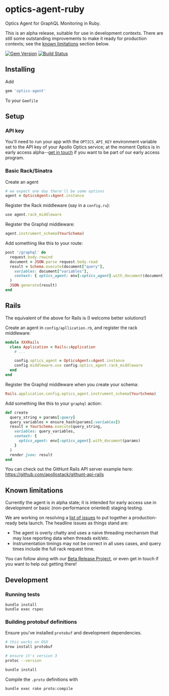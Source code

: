# optics-agent-ruby
Optics Agent for GraphQL Monitoring in Ruby.

This is an alpha release, suitable for use in development contexts. There are still some outstanding improvements to make it ready for production contexts; see the [known limitations](#known-limitations) section below.

[![Gem Version](https://badge.fury.io/rb/optics-agent.svg)](https://badge.fury.io/rb/optics-agent) [![Build Status](https://travis-ci.org/apollostack/optics-agent-ruby.svg?branch=master)](https://travis-ci.org/apollostack/optics-agent-ruby)


## Installing

Add

```ruby
gem 'optics-agent'
```

To your `Gemfile`

## Setup

### API key

You'll need to run your app with the `OPTICS_API_KEY` environment variable set to the API key of your Apollo Optics service; at the moment Optics is in early access alpha--[get in touch](http://www.apollostack.com/optics) if you want to be part of our early access program.

### Basic Rack/Sinatra

Create an agent

```ruby
# we expect one day there'll be some options
agent = OpticsAgent::Agent.instance
```

Register the Rack middleware (say in a `config.ru`):

```ruby
use agent.rack_middleware
```

Register the Graphql middleware:

```ruby
agent.instrument_schema(YourSchema)
```

Add something like this to your route:

```ruby
post '/graphql' do
  request.body.rewind
  document = JSON.parse request.body.read
  result = Schema.execute(document["query"],
    variables: document["variables"],
    context: { optics_agent: env[:optics_agent].with_document(document) }
  )
  JSON.generate(result)
end
```

## Rails

The equivalent of the above for Rails is (I welcome better solutions!)

Create an agent in `config/apllication.rb`, and register the rack middleware:

```ruby
module XXXRails
  class Application < Rails::Application
    # ...

    config.optics_agent = OpticsAgent::Agent.instance
    config.middleware.use config.optics_agent.rack_middleware
  end
end

```

Register the Graphql middleware when you create your schema:

```ruby
Rails.application.config.optics_agent.instrument_schema(YourSchema)
```

Add something like this to your `graphql` action:

```ruby
def create
  query_string = params[:query]
  query_variables = ensure_hash(params[:variables])
  result = YourSchema.execute(query_string,
    variables: query_variables,
    context: {
      optics_agent: env[:optics_agent].with_document(params)
    }
  )
  render json: result
end
```

You can check out the GitHunt Rails API server example here: https://github.com/apollostack/githunt-api-rails

## Known limitations

Currently the agent is in alpha state; it is intended for early access use in development or basic (non-performance oriented) staging testing.

We are working on resolving a [list of issues](https://github.com/apollostack/optics-agent-ruby/projects/1) to put together a production-ready beta launch. The headline issues as things stand are:

- The agent is overly chatty and uses a naive threading mechanism that may lose reporting data when threads exit/etc.
- Instrumentation timings may not be correct in all uses cases, and query times include the full rack request time.

You can follow along with our [Beta Release Project](https://github.com/apollostack/optics-agent-ruby/projects/1), or even get in touch if you want to help out getting there!

## Development

### Running tests

```
bundle install
bundle exec rspec
```

### Building protobuf definitions

Ensure you've installed `protobuf` and development dependencies.

```bash
# this works on OSX
brew install protobuf

# ensure it's version 3
protoc --version

bundle install
````

Compile the `.proto` definitions with

```bash
bundle exec rake proto:compile
```
